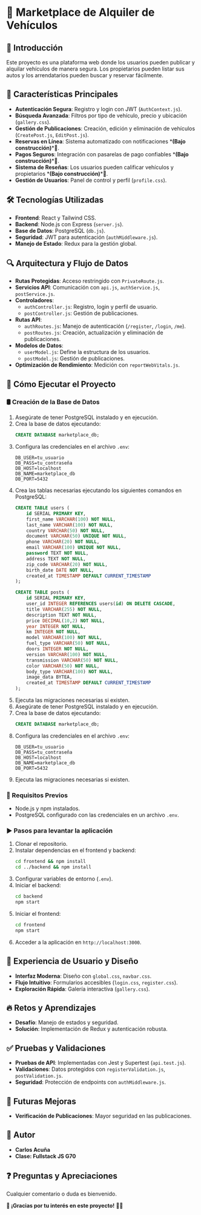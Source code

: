 # 📌 Marketplace de Alquiler de Vehículos

## 🏁 Introducción

Este proyecto es una plataforma web donde los usuarios pueden publicar y alquilar vehículos de manera segura. Los propietarios pueden listar sus autos y los arrendatarios pueden buscar y reservar fácilmente.

## 🚀 Características Principales

- **Autenticación Segura**: Registro y login con JWT (`AuthContext.js`).
- **Búsqueda Avanzada**: Filtros por tipo de vehículo, precio y ubicación (`gallery.css`).
- **Gestión de Publicaciones**: Creación, edición y eliminación de vehículos (`CreatePost.js`, `EditPost.js`).
- **Reservas en Línea**: Sistema automatizado con notificaciones \***(Bajo construcción)**\*🚧.
- **Pagos Seguros**: Integración con pasarelas de pago confiables \***(Bajo construcción)**\*🚧.
- **Sistema de Reseñas**: Los usuarios pueden calificar vehículos y propietarios \***(Bajo construcción)**\*🚧.
- **Gestión de Usuarios**: Panel de control y perfil (`profile.css`).

## 🛠️ Tecnologías Utilizadas

- **Frontend**: React y Tailwind CSS.
- **Backend**: Node.js con Express (`server.js`).
- **Base de Datos**: PostgreSQL (`db.js`).
- **Seguridad**: JWT para autenticación (`authMiddleware.js`).
- **Manejo de Estado**: Redux para la gestión global.

## 🔍 Arquitectura y Flujo de Datos

- **Rutas Protegidas**: Acceso restringido con `PrivateRoute.js`.
- **Servicios API**: Comunicación con `api.js`, `authService.js`, `postService.js`.
- **Controladores**:
  - `authController.js`: Registro, login y perfil de usuario.
  - `postController.js`: Gestión de publicaciones.
- **Rutas API**:
  - `authRoutes.js`: Manejo de autenticación (`/register`, `/login`, `/me`).
  - `postRoutes.js`: Creación, actualización y eliminación de publicaciones.
- **Modelos de Datos**:
  - `userModel.js`: Define la estructura de los usuarios.
  - `postModel.js`: Gestión de publicaciones.
- **Optimización de Rendimiento**: Medición con `reportWebVitals.js`.

## 🚀 Cómo Ejecutar el Proyecto

### 🛢️ Creación de la Base de Datos
1. Asegúrate de tener PostgreSQL instalado y en ejecución.
2. Crea la base de datos ejecutando:
   ```sql
   CREATE DATABASE marketplace_db;
   ```
3. Configura las credenciales en el archivo `.env`:
   ```env
   DB_USER=tu_usuario
   DB_PASS=tu_contraseña
   DB_HOST=localhost
   DB_NAME=marketplace_db
   DB_PORT=5432
   ```
4. Crea las tablas necesarias ejecutando los siguientes comandos en PostgreSQL:
   ```sql
   CREATE TABLE users (
       id SERIAL PRIMARY KEY,
       first_name VARCHAR(100) NOT NULL,
       last_name VARCHAR(100) NOT NULL,
       country VARCHAR(50) NOT NULL,
       document VARCHAR(50) UNIQUE NOT NULL,
       phone VARCHAR(20) NOT NULL,
       email VARCHAR(100) UNIQUE NOT NULL,
       password TEXT NOT NULL,
       address TEXT NOT NULL,
       zip_code VARCHAR(20) NOT NULL,
       birth_date DATE NOT NULL,
       created_at TIMESTAMP DEFAULT CURRENT_TIMESTAMP
   );

   CREATE TABLE posts (
       id SERIAL PRIMARY KEY,
       user_id INTEGER REFERENCES users(id) ON DELETE CASCADE,
       title VARCHAR(255) NOT NULL,
       description TEXT NOT NULL,
       price DECIMAL(10,2) NOT NULL,
       year INTEGER NOT NULL,
       km INTEGER NOT NULL,
       model VARCHAR(100) NOT NULL,
       fuel_type VARCHAR(50) NOT NULL,
       doors INTEGER NOT NULL,
       version VARCHAR(100) NOT NULL,
       transmission VARCHAR(50) NOT NULL,
       color VARCHAR(50) NOT NULL,
       body_type VARCHAR(100) NOT NULL,
       image_data BYTEA,
       created_at TIMESTAMP DEFAULT CURRENT_TIMESTAMP
   );
   ```
5. Ejecuta las migraciones necesarias si existen.
1. Asegúrate de tener PostgreSQL instalado y en ejecución.
2. Crea la base de datos ejecutando:
   ```sql
   CREATE DATABASE marketplace_db;
   ```
3. Configura las credenciales en el archivo `.env`:
   ```env
   DB_USER=tu_usuario
   DB_PASS=tu_contraseña
   DB_HOST=localhost
   DB_NAME=marketplace_db
   DB_PORT=5432
   ```
4. Ejecuta las migraciones necesarias si existen.


### 🔧 Requisitos Previos

- Node.js y npm instalados.
- PostgreSQL configurado con las credenciales en un archivo `.env`.

### ▶️ Pasos para levantar la aplicación

1. Clonar el repositorio.
2. Instalar dependencias en el frontend y backend:
   ```bash
   cd frontend && npm install
   cd ../backend && npm install
   ```
3. Configurar variables de entorno (`.env`).
4. Iniciar el backend:
   ```bash
   cd backend
   npm start
   ```
5. Iniciar el frontend:
   ```bash
   cd frontend
   npm start
   ```
6. Acceder a la aplicación en `http://localhost:3000`.

## 🎨 Experiencia de Usuario y Diseño

- **Interfaz Moderna**: Diseño con `global.css`, `navbar.css`.
- **Flujo Intuitivo**: Formularios accesibles (`login.css`, `register.css`).
- **Exploración Rápida**: Galería interactiva (`gallery.css`).

## 🔥 Retos y Aprendizajes

- **Desafío**: Manejo de estados y seguridad.
- **Solución**: Implementación de Redux y autenticación robusta.

## ✅ Pruebas y Validaciones

- **Pruebas de API**: Implementadas con Jest y Supertest (`api.test.js`).
- **Validaciones**: Datos protegidos con `registerValidation.js`, `postValidation.js`.
- **Seguridad**: Protección de endpoints con `authMiddleware.js`.

## 🚧 Futuras Mejoras

- **Verificación de Publicaciones**: Mayor seguridad en las publicaciones.

## 👤 Autor

- **Carlos Acuña**
- **Clase: Fullstack JS G70**

## ❓ Preguntas y Apreciaciones

Cualquier comentario o duda es bienvenido.

**📢 ¡Gracias por tu interés en este proyecto!** 🚗💨

